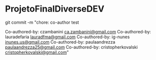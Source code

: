 # ProjetoFinalDiverseDEV

git commit -m "chore: co-author test





Co-authored-by: czambanini <ca.zambanini@gmail.com>
Co-authored-by: lauradefaria <lauradfma@gmail.com>
Co-authored-by: ig-nunes <inunes.us@gmail.com>
Co-authored-by: paulaandrezza <paulaandrezza25@gmail.com>
Co-authored-by: cristopherkovalski <cristopherkovalski@gmail.com>"
